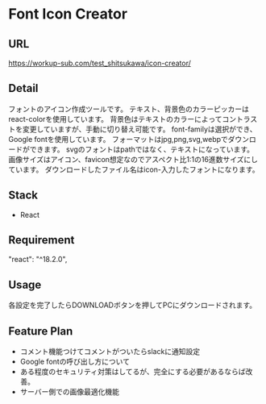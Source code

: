 # Font Icon Creator

## URL

https://workup-sub.com/test_shitsukawa/icon-creator/

## Detail

フォントのアイコン作成ツールです。
テキスト、背景色のカラーピッカーはreact-colorを使用しています。
背景色はテキストのカラーによってコントラストを変更していますが、手動に切り替え可能です。
font-familyは選択ができ、Google fontを使用しています。
フォーマットはjpg,png,svg,webpでダウンロードができます。
svgのフォントはpathではなく、テキストになっています。
画像サイズはアイコン、favicon想定なのでアスペクト比1:1の16進数サイズにしています。
ダウンロードしたファイル名はicon-入力したフォントになります。

## Stack 

* React

## Requirement

"react": "^18.2.0",

## Usage

各設定を完了したらDOWNLOADボタンを押してPCにダウンロードされます。

## Feature Plan

* コメント機能つけてコメントがついたらslackに通知設定
* Google fontの呼び出し方について
* ある程度のセキュリティ対策はしてるが、完全にする必要があるならば改善。
* サーバー側での画像最適化機能